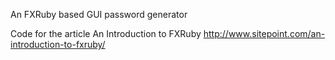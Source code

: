 An FXRuby based GUI password generator

Code for the article An Introduction to FXRuby
http://www.sitepoint.com/an-introduction-to-fxruby/
